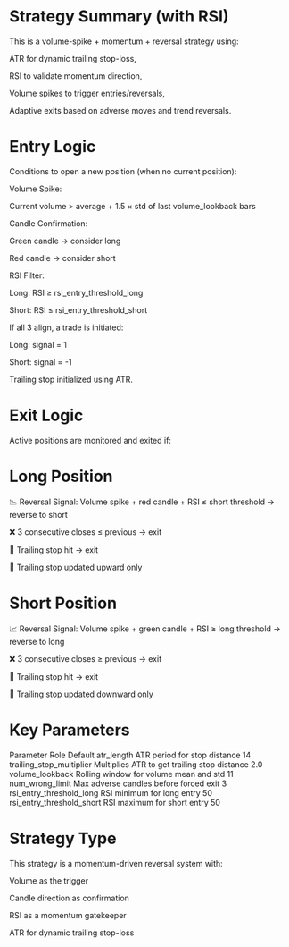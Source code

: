 # Strategy Summary (with RSI)

This is a volume-spike + momentum + reversal strategy using:

ATR for dynamic trailing stop-loss,

RSI to validate momentum direction,

Volume spikes to trigger entries/reversals,

Adaptive exits based on adverse moves and trend reversals.

# Entry Logic

Conditions to open a new position (when no current position):

Volume Spike:

Current volume > average + 1.5 × std of last volume_lookback bars

Candle Confirmation:

Green candle → consider long

Red candle → consider short

RSI Filter:

Long: RSI ≥ rsi_entry_threshold_long

Short: RSI ≤ rsi_entry_threshold_short

If all 3 align, a trade is initiated:

Long: signal = 1

Short: signal = -1

Trailing stop initialized using ATR.

# Exit Logic

Active positions are monitored and exited if:

# Long Position

📉 Reversal Signal: Volume spike + red candle + RSI ≤ short threshold → reverse to short

❌ 3 consecutive closes ≤ previous → exit

🛑 Trailing stop hit → exit

🔁 Trailing stop updated upward only

# Short Position

📈 Reversal Signal: Volume spike + green candle + RSI ≥ long threshold → reverse to long

❌ 3 consecutive closes ≥ previous → exit

🛑 Trailing stop hit → exit

🔁 Trailing stop updated downward only

# Key Parameters

Parameter Role Default
atr_length ATR period for stop distance 14
trailing_stop_multiplier Multiplies ATR to get trailing stop distance 2.0
volume_lookback Rolling window for volume mean and std 11
num_wrong_limit Max adverse candles before forced exit 3
rsi_entry_threshold_long RSI minimum for long entry 50
rsi_entry_threshold_short RSI maximum for short entry 50

# Strategy Type

This strategy is a momentum-driven reversal system with:

Volume as the trigger

Candle direction as confirmation

RSI as a momentum gatekeeper

ATR for dynamic trailing stop-loss
